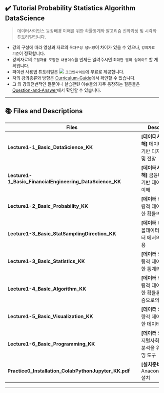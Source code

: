 ## ✔️ Tutorial Probability Statistics Algorithm DataScience

> 데이터사이언스 등장배경 이해를 위한 확률통계와 알고리즘 진화과정 및 시각화 튜토리얼입니다.
- 강의 구성에 따라 영상과 자료의 `목차구성 넘버링`이 차이가 있을 수 있으나, `강의자료 기준`이 정확합니다.
- 강의자료의 `오탈자를 포함한 내용이슈`를 언제든 알려주시면 `최대한 빨리 업데이트` 할 계획입니다.
- 파이썬 사용법 튜토리얼은 <a href="https://www.youtube.com/channel/UCEYxJNI5dhnn_CdC9BEWTuA" target="_blank"><img src="https://img.shields.io/badge/YouTube-FF0000?style=flat-square&logo=YouTube&logoColor=white"/></a> `크크인싸이트`에 무료로 제공합니다. 
- 저의 강의종류와 방향은 [Curriculum-Guide](https://github.com/thekimk/Curriculum-Guide)에서 확인할 수 있습니다.
- 그 외 강의전반적인 질문이나 실습관련 이슈들의 자주 등장하는 질문들은 [Question-and-Answer](https://github.com/thekimk/Question-and-Answer)에서 확인할 수 있습니다.
  
---

## 📚 Files and Descriptions

| **Files** | **Descriptions** |
|---|---|
| **Lecture1-1_Basic_DataScience_KK** | **[데이터사이언스 이해]** 데이터사이언스 기반 디지털경제 이해 및 전망 |
| **Lecture1-1_Basic_FinancialEngineering_DataScience_KK** | **[데이터사이언스 이해]** 금융데이터분석 기반 데이터사이언스 이해 |
| **Lecture1-2_Basic_Probability_KK** | **[데이터 의사결정]** 정량적 데이터분석을 위한 확률의 활용 |
| **Lecture1-3_Basic_StatSamplingDirection_KK** | **[데이터 의사결정]** 스몰데이터 vs 빅데이터 에서의 통계의 활용 |
| **Lecture1-3_Basic_Statistics_KK** | **[데이터 의사결정]** 정량적 데이터분석을 위한 통계의 활용 |
| **Lecture1-4_Baslc_Algorithm_KK** | **[데이터 의사결정]** 정량적 데이터분석을 위한 확률통계의 알고리즘으로의 진화 |
| **Lecture1-5_Basic_Visualization_KK** | **[데이터 의사결정]** 정량적 데이터분석을 위한 데이터시각화 활용 |
| **Lecture1-6_Basic_Programming_KK** | **[데이터 의사결정]** 디지털사회 대비 데이터분석을 위한 프로그래밍 도구 |
| **Practice0_Installation_ColabPythonJupyter_KK.pdf**&nbsp;&nbsp;&nbsp;&nbsp;&nbsp; | **[설치준비]** Colab & Anaconda(Python) 설치 |

---
